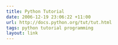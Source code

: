 ```yaml
---
title: Python Tutorial
date: 2006-12-19 23:06:22 +11:00
url: http://docs.python.org/tut/tut.html
tags: python tutorial programming
layout: link
---
```

